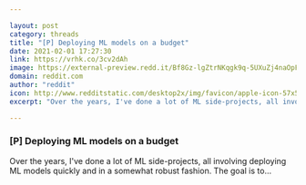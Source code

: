 ```yaml
---

layout: post
category: threads
title: "[P] Deploying ML models on a budget"
date: 2021-02-01 17:27:30
link: https://vrhk.co/3cv2dAh
image: https://external-preview.redd.it/Bf8Gz-lgZtrNKqgk9q-5UXuZj4naOpF3V5VFRew3-RI.jpg?width=676&height=353.926701571&auto=webp&crop=676:353.926701571,smart&s=6e1e957a6041b878a0920a9c52df2b0e9afdd1e3
domain: reddit.com
author: "reddit"
icon: http://www.redditstatic.com/desktop2x/img/favicon/apple-icon-57x57.png
excerpt: "Over the years, I've done a lot of ML side-projects, all involving deploying ML models quickly and in a somewhat robust fashion. The goal is to..."

---
```


### [P] Deploying ML models on a budget

Over the years, I've done a lot of ML side-projects, all involving deploying ML models quickly and in a somewhat robust fashion. The goal is to...
